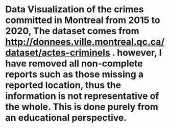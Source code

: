 # Data Visualization of the crimes committed in Montreal from 2015 to 2020, The dataset comes from http://donnees.ville.montreal.qc.ca/dataset/actes-criminels . however, I have removed all non-complete reports such as those missing a reported location, thus the information is not representative of the whole. This is done purely from an educational perspective. 
